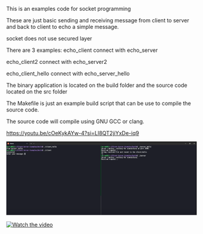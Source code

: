 This is an examples code for socket programming

These are just basic sending and receiving message from client to server and back to client to echo a simple message. 

socket does not use secured layer

There are 3 examples:
echo_client connect with echo_server

echo_client2 connect with echo_server2

echo_client_hello connect with echo_server_hello

The binary application is located on the build folder and the source code located on the src folder

The Makefile is just an example build script that can be use to compile the source code. 

The source code will compile using GNU GCC or clang. 

https://youtu.be/cOeKykAYw-4?si=Ll8QT2jiYxDe-iq9

![Socket Programming](https://github.com/htanama/Client-Server-Examples/blob/main/socket-programming.png)

[![Watch the video](http://www.youtube.com/watch?v=cOeKykAYw-4&t=2)](https://www.youtube.com/embed/cOeKykAYw-4?si=oPygNy5wOfYqwkqp)
